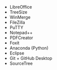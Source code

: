 * LibreOffice
* TreeSize
* WinMerge
* FileZilla
* PuTTY
* Notepad++
* PDFCreator
* Foxit
* Anaconda (Python)
* Eclipse
* Git + GitHub Desktop
* SourceTree
